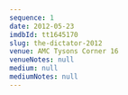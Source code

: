 ```yaml
---
sequence: 1
date: 2012-05-23
imdbId: tt1645170
slug: the-dictator-2012
venue: AMC Tysons Corner 16
venueNotes: null
medium: null
mediumNotes: null
---
```



